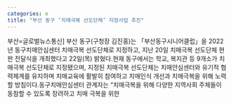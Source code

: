 ```yaml
---
categories: e
title: "부산 동구 ‘치매극복 선도단체’ 지정사업 추진"
---
```

부산=글로벌뉴스통신] 부산 동구(구청장 김진홍)는 「부산동구시니어클럽」을 2022년 동구치매안심센터 치매극복 선도단체로 지정하고, 지난 20일 치매극복 선도단체 현판 전달식을 개최했다고 22일(목) 밝혔다.현재 동구에서는 학교, 복지관 등 9개소가 치매극복 선도단체로 지정됐으며, 지정된 치매극복 선도단체는 치매안심센터와 유기적 협력체계를 유지하며 치매교육에 활발히 참여하고 치매인식 개선과 치매극복을 위해 노력할 방침이다.동구치매안심센터 관계자는 “치매극복을 위해 다양한 지역사회 주체들이 동참할 수 있도록 장려하고 치매 극복을 위한